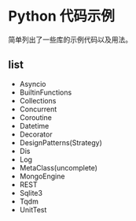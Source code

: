 # Python 代码示例

简单列出了一些库的示例代码以及用法。

## list

- Asyncio
- BuiltinFunctions
- Collections
- Concurrent
- Coroutine
- Datetime
- Decorator
- DesignPatterns(Strategy)
- Dis
- Log
- MetaClass(uncomplete)
- MongoEngine
- REST
- Sqlite3
- Tqdm
- UnitTest

